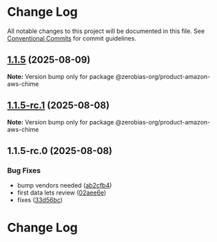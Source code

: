 # Change Log

All notable changes to this project will be documented in this file.
See [Conventional Commits](https://conventionalcommits.org) for commit guidelines.

## [1.1.5](https://github.com/zerobias-org/product/compare/@zerobias-org/product-amazon-aws-chime@1.1.5-rc.1...@zerobias-org/product-amazon-aws-chime@1.1.5) (2025-08-09)

**Note:** Version bump only for package @zerobias-org/product-amazon-aws-chime





## [1.1.5-rc.1](https://github.com/zerobias-org/product/compare/@zerobias-org/product-amazon-aws-chime@1.1.5-rc.0...@zerobias-org/product-amazon-aws-chime@1.1.5-rc.1) (2025-08-08)

**Note:** Version bump only for package @zerobias-org/product-amazon-aws-chime





## 1.1.5-rc.0 (2025-08-08)


### Bug Fixes

* bump vendors needed ([ab2cfb4](https://github.com/zerobias-org/product/commit/ab2cfb4a9cf2e3008e08b068f98011fec096c932))
* first data lets review ([02aee6e](https://github.com/zerobias-org/product/commit/02aee6e8c4f11675de7c63a00f4c8254a67a4dd7))
* fixes ([33d56bc](https://github.com/zerobias-org/product/commit/33d56bcaedf3fa5e3939a33c0fb57eda53539d05))





# Change Log
